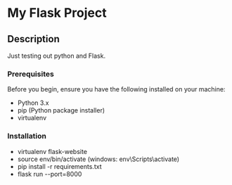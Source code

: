 # My Flask Project

## Description

Just testing out python and Flask.

### Prerequisites

Before you begin, ensure you have the following installed on your machine:

- Python 3.x
- pip (Python package installer)
- virtualenv

### Installation

- virtualenv flask-website
- source env/bin/activate (windows: env\Scripts\activate)
- pip install -r requirements.txt
- flask run --port=8000
